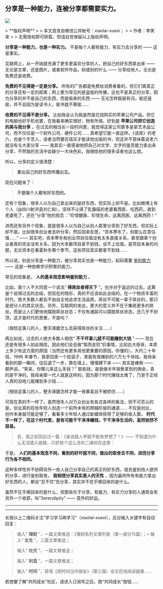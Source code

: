 ## 分享是一种能力，连被分享都需要实力。
 ![](http://mmbiz.qpic.cn/mmbiz/BDcu2rMySicpkbH0gkfWypnYv9VDUqGNbS7Vh2TMWhGW6Hu75VqGbR3EOqDSXSC6VibchVeLmVbicfNdD1MGIUgXA/640?wx_fmt=jpeg&wxfrom=5)
<head><meta http-equiv="Content-Type" content="text/html; charset=utf-8"></head>
> **版权声明**
> 
> 本文首发自微信公共帐号：xiaolai-xuexi；
> 
> 作者：李笑来
> 
> 无需授权即可转载，但请自觉保留以上版权声明。

**分享是一种能力，也是一种实力。** 不是每个人都有能力、有实力去分享的 —— 这是事实。

互联网上，从一开始就充满了更多更喜欢分享的人，把自己的好东西拿出来 —— 无论是文章，还是图片，或者软件作品，抑或别的什么 —— 分享给他人，无论是免费还是收费。

**免费的不见得是一定是分享。** 所有的广告都是免费给消费者看的，但它们离真正的分享还有一定的距离；网上更为常见的是盗版的传播，这也不是真正的分享，因为分享的并不是自己的东西，而是偷来的东西 —— 无论怎样振振有词，偷还是偷，并不会因为是读书人，偷书就不算偷……

**收费的不见得不是分享。** 比如我会认为我虽然是花钱购买的苹果公司产品，但它的电脑也好手机也罢，在我看来确实很好，物有所值，好到是 **苹果公司把它创造的美与我分享** 。在过去的相当长一段时间里，我觉得这家公司更多是家艺术品公司，而不仅仅是一个软件公司、硬件公司…… 真希望它能一直这样。《读库》的老六，也是个手艺人，读者当然要花钱买才能读他出版的书，但这并不意味着说老六就没有与大家分享 —— 我其实一直感谢他把自己对文学、文字的鉴赏能力拿出来分享，不然我的生活中会缺少一大块色彩，我相信他的很多读者也这么想。

所以，分享的定义很清楚：

> **拿出自己的好东西传播出去。**

现在问题来了：

> **不是每个人都有好东西的。**

还有个现象，很多人以为自己拿出来的是好东西，但实际上却不是。比如微博上有个人（@四川射洪县刘仁和），坚持不让得了乳腺癌的老婆看西医、吃西药，直到老婆死了，还在“分享”他的观念：“珍惜健康、珍惜生命，远离西医、远离西药！”

进而还有另外个现象，就是很多人以为自己从别人那里分享到了好东西，但实际上却不是。比如很多创业者去听分享，然后回来反思，“资本寒冬了，别那么在意估值……” —— 其实吧，资本寒冬和创业项目估值没有太多直接关系，甚至跟某个创业者真的完全没有关系，因为大多数项目拿不到钱，谈不上估值，是项目本身的问题，无论资本在春夏秋冬哪个季节，这些项目其实都拿不到钱……

所以说，别说分享是一种能力，被分享其实也是一种能力，起码需要 [鉴别能力](http://mp.weixin.qq.com/s?__biz=MzAxNzI4MTMwMw==&mid=211004655&idx=1&sn=554fc7eb00e95199739d60a4832e2119&scene=21#wechat_redirect) —— 这是一种依赖学识积累的能力。

常见的现象是， **人的基本观念影响鉴别能力** 。

比如，我个人不大同意一个说法“ **得屌丝者得天下** ”。也许对于遥远的过去，这算是个说得过去的总结，但现在的情形，真的不应该如此总结的。在一个物资丰富的时代，绝大多数人都会不由自主地追求生活品质，屌丝不可能一辈子屌丝的，那只是部分人的其实状态。另外，互联网的发达，更大的意义并不在于集结更多的屌丝，而是让人们更快地摆脱屌丝状态；不仅有通路可以摆脱屌丝状态，还几乎不封顶，这才是时代的恩惠，不是吗？

（相信这事儿的人，整天琢磨怎么去获得屌丝的关注……）

再比如说，过去的人绝大多数人相信“ **不干坏事儿就不可能赚到大钱** ” —— 现在还是有很多人如此相信，因此他们会去做“铤而走险”的事情，比如白大褂哥，本质上多少有这方面的原因（当然还有更多其他更重要的原因，你懂的）。大约二十年钱，1996 年春节，我拿回家一个纸袋子，里面有我赚到的六万七千块钱。我母亲看到的那一瞬间，往后退了一步，靠在墙上，慢慢蹲下来 —— 其实是瘫倒 —— 颤声说，“笑来，你哪儿来这么多钱？” 那些钱，是我做半年销售拿到的佣金，真的是干净的。我母亲那一代人就是这样的，因为那个时代赚钱太难了，乃至于正经人真的没地儿能赚到多少钱……

（相信这事儿的人，整天琢磨怎样才能一夜暴富且不被抓住……）

可现在真的不一样了。虽然很多人对万众创业有各式各样的看法，但不可否认的是，创业真的在给年轻人创造一个前所未有的跨越阶层的通道…… 不仅是创业，创作本身就可能足够了，看看多少年轻人通过新媒体获得了足够的收入罢。 **时代不一样了，在这个时代里，是有可能干干净净赚钱，干干净净生活的，虽然依然不容易。**

> 另，我之前回应过一篇：《谁说路人甲就不能有梦想了！》—— 不知道为什么无法插入链接，只好放个这么丑的二维码在这里：
> 
> 

于是， **人们的基本观念不同，看到的好坏就不同，做出的取舍去不同，进而分享行为各不相同。**

这种多样性并不妨碍另外一些人自己分享自己的真正的好东西，或去鉴别他人提供的分享，进行鉴别取舍。 **我相信分享其实是人的天性** ，因为最终所有有能力拿出好东西的人，都会“忍不住”去分享，其实并不在乎换回来的是什么。

虽然不在乎换回来的是什么，但那些乐于分享，有能力、有实力分享的人通常会有另外一个收获，叫“Serendipity” —— 意外的好运。

* * *



* * *

长按以上二维码关注“学习学习再学习”（xiaolai-xuexi），后台输入关键字有自动回复：

> 输入“ **理财** ”，一篇文章推送：《理财系列文章列表（第一部分15篇）；> 输入“ **女生** ”，三篇文章推送；
> 
> 输入“ **社交** ”，一篇文章推送；
> 
> 输入“ **利息** ”，一篇文章推送；
> 
> 输入“ **时间** ”，获得《把时间当作朋友》（第三版）全文在线阅读链接……

若想要了解“共同成长”社区，请进入订阅号之后，按“共同成长”按钮……



